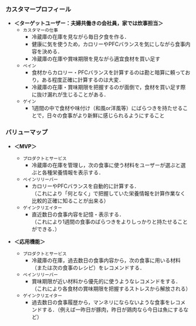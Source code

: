 <!-- 
# プロダクトのCore

### ミッション
- Pythonを使って退屈な作業を自動化する

### ビジョン
- 「少し頑張れば出来るけどやるのが面倒」なことを，日々の作業の中で勝手に行われるようにする．


# プロダクトのWhy（「誰」を「どんな状態にしたいか」）
-->

### カスタマープロフィール
- **＜ターゲットユーザー：夫婦共働きの会社員，家では炊事担当＞**
    - `カスタマーの仕事`
        - 冷蔵庫の在庫を見ながら毎日夕食を作る．
        - 健康に気を使うため，カロリーやPFCバランスを気にしながら食事内容を決める．
        - 冷蔵庫の在庫や賞味期限を見ながら適宜食材を買い足す
    - `ペイン`
        - 食材からカロリー・PFCバランスを計算するのは勘と暗算に頼っており，ある程度正確に計算するのは大変．
        - 冷蔵庫の在庫・賞味期限を把握するのが面倒で，食材を買い足す際に抜け漏れが生じることがある．
    - `ゲイン`
        - 1週間の中で食材や味付け（和風or洋風等）にばらつきを持たせることで，日々の食事がより新鮮に感じられるようにすること

### バリューマップ

- **＜MVP＞**
    - `プロダクトとサービス`
        - 冷蔵庫の在庫を管理し，次の食事に使う材料をユーザーが選ぶと選ぶと各種栄養情報を表示する．
    - `ペインリリーバー`
        - カロリーやPFCバランスを自動的に計算する．<br>
          （これにより「何となく」で把握していた栄養情報を計算作業なく比較的正確に知ることが出来る）
    - `ゲインクリエイター`
        - 直近数日の食事内容を記憶・表示する．<br>
        （これにより1週間の食事のばらつきをよりしっかりと持たせることができる．）

- **＜応用機能＞**
    - `プロダクトとサービス`
        - 冷蔵庫の在庫，過去数日の食事内容から，次の食事に用いる材料（または次の食事のレシピ）をレコメンドする．
    - `ペインリリーバー`
        - 賞味期限が近い材料から優先的に使うようなレコメンドをする．<br>
          （これにより各食材の賞味期限を把握するストレスから解放される）
    - `ゲインクリエイター`
        - 過去数日の食事履歴から，マンネリにならないような食事をレコメンドする．（例えば一昨日が豚肉，昨日が鶏肉なら今日は魚にするなど）


<!-- 
後で追記：
# プロダクトのWhat（ユーザー体験）

### ペルソナ・メンタルモデル
### カスタマージャーニー
-->